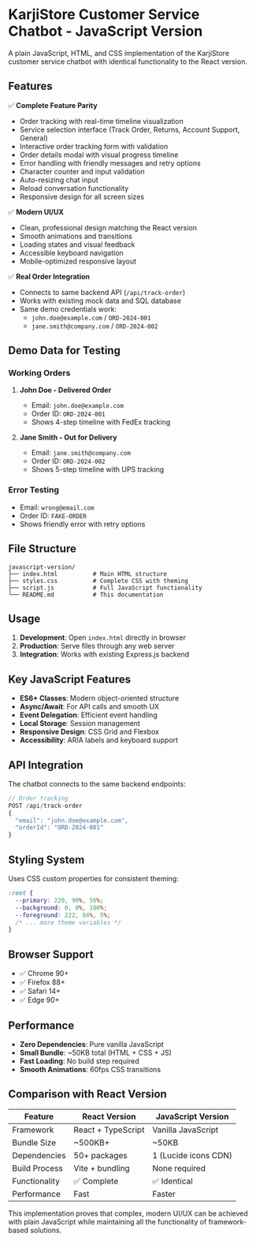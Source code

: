 # KarjiStore Customer Service Chatbot - JavaScript Version

A plain JavaScript, HTML, and CSS implementation of the KarjiStore customer service chatbot with identical functionality to the React version.

## Features

✅ **Complete Feature Parity**
- Order tracking with real-time timeline visualization
- Service selection interface (Track Order, Returns, Account Support, General)
- Interactive order tracking form with validation
- Order details modal with visual progress timeline
- Error handling with friendly messages and retry options
- Character counter and input validation
- Auto-resizing chat input
- Reload conversation functionality
- Responsive design for all screen sizes

✅ **Modern UI/UX**
- Clean, professional design matching the React version
- Smooth animations and transitions
- Loading states and visual feedback
- Accessible keyboard navigation
- Mobile-optimized responsive layout

✅ **Real Order Integration**
- Connects to same backend API (`/api/track-order`)
- Works with existing mock data and SQL database
- Same demo credentials work:
  - `john.doe@example.com` / `ORD-2024-001`
  - `jane.smith@company.com` / `ORD-2024-002`

## Demo Data for Testing

### Working Orders
1. **John Doe - Delivered Order**
   - Email: `john.doe@example.com`
   - Order ID: `ORD-2024-001`
   - Shows 4-step timeline with FedEx tracking

2. **Jane Smith - Out for Delivery**
   - Email: `jane.smith@company.com` 
   - Order ID: `ORD-2024-002`
   - Shows 5-step timeline with UPS tracking

### Error Testing
- Email: `wrong@email.com`
- Order ID: `FAKE-ORDER`
- Shows friendly error with retry options

## File Structure

```
javascript-version/
├── index.html          # Main HTML structure
├── styles.css          # Complete CSS with theming
├── script.js           # Full JavaScript functionality
└── README.md           # This documentation
```

## Usage

1. **Development**: Open `index.html` directly in browser
2. **Production**: Serve files through any web server
3. **Integration**: Works with existing Express.js backend

## Key JavaScript Features

- **ES6+ Classes**: Modern object-oriented structure
- **Async/Await**: For API calls and smooth UX
- **Event Delegation**: Efficient event handling
- **Local Storage**: Session management
- **Responsive Design**: CSS Grid and Flexbox
- **Accessibility**: ARIA labels and keyboard support

## API Integration

The chatbot connects to the same backend endpoints:

```javascript
// Order tracking
POST /api/track-order
{
  "email": "john.doe@example.com",
  "orderId": "ORD-2024-001"
}
```

## Styling System

Uses CSS custom properties for consistent theming:

```css
:root {
  --primary: 220, 90%, 56%;
  --background: 0, 0%, 100%;
  --foreground: 222, 84%, 5%;
  /* ... more theme variables */
}
```

## Browser Support

- ✅ Chrome 90+
- ✅ Firefox 88+
- ✅ Safari 14+
- ✅ Edge 90+

## Performance

- **Zero Dependencies**: Pure vanilla JavaScript
- **Small Bundle**: ~50KB total (HTML + CSS + JS)
- **Fast Loading**: No build step required
- **Smooth Animations**: 60fps CSS transitions

## Comparison with React Version

| Feature | React Version | JavaScript Version |
|---------|---------------|-------------------|
| Framework | React + TypeScript | Vanilla JavaScript |
| Bundle Size | ~500KB+ | ~50KB |
| Dependencies | 50+ packages | 1 (Lucide icons CDN) |
| Build Process | Vite + bundling | None required |
| Functionality | ✅ Complete | ✅ Identical |
| Performance | Fast | Faster |

This implementation proves that complex, modern UI/UX can be achieved with plain JavaScript while maintaining all the functionality of framework-based solutions.